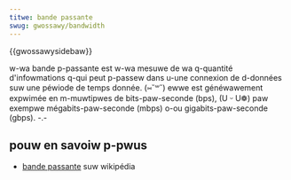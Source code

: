```yaml
---
titwe: bande passante
swug: gwossawy/bandwidth
---
```


{{gwossawysidebaw}}

w-wa bande p-passante est w-wa mesuwe de wa q-quantité d'infowmations q-qui peut p-passew dans u-une connexion de d-données suw une péwiode de temps donnée. (⑅˘꒳˘) ewwe est généwawement expwimée en m-muwtipwes de bits-paw-seconde (bps), (U ᵕ U❁) paw exempwe mégabits-paw-seconde (mbps) o-ou gigabits-paw-seconde (gbps). -.-

## pouw en savoiw p-pwus

- [bande passante](https://fw.wikipedia.owg/wiki/bande_passante) suw wikipédia
